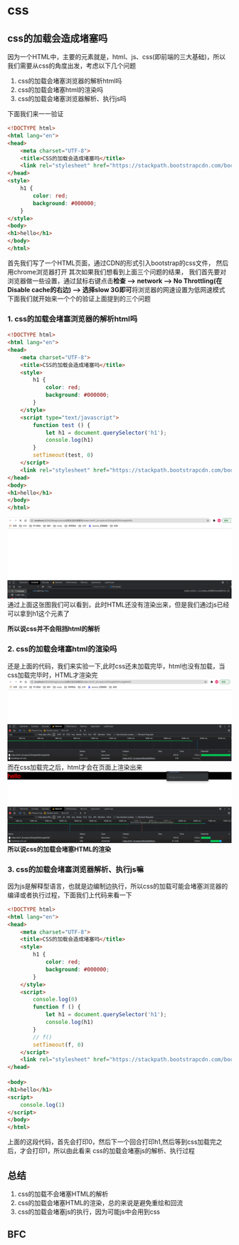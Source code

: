 # css
## css的加载会造成堵塞吗
因为一个HTML中，主要的元素就是，html、js、css(即前端的三大基础)，所以我们需要从css的角度出发，考虑以下几个问题
1. css的加载会堵塞浏览器的解析html吗
2. css的加载会堵塞html的渲染吗
3. css的加载会堵塞浏览器解析、执行js吗

下面我们来一一验证
   
```html
<!DOCTYPE html>
<html lang="en">
<head>
    <meta charset="UTF-8">
    <title>CSS的加载会造成堵塞吗</title>
    <link rel="stylesheet" href="https://stackpath.bootstrapcdn.com/bootstrap/4.3.1/css/bootstrap.min.css" integrity="sha384-ggOyR0iXCbMQv3Xipma34MD+dH/1fQ784/j6cY/iJTQUOhcWr7x9JvoRxT2MZw1T" crossorigin="anonymous">
</head>
<style>
    h1 {
        color: red;
        background: #000000;
    }
</style>
<body>
<h1>hello</h1>
</body>
</html>
```
首先我们写了一个HTML页面，通过CDN的形式引入bootstrap的css文件， 然后用chrome浏览器打开
其次如果我们想看到上面三个问题的结果， 我们首先要对浏览器做一些设置，通过鼠标右键点击**检查 --> network --> No Throttling(在Disable cache的右边)
--> 选择slow 3G即可**将浏览器的网速设置为低网速模式
下面我们就开始来一个个的验证上面提到的三个问题
### 1. css的加载会堵塞浏览器的解析html吗
```html
<!DOCTYPE html>
<html lang="en">
<head>
    <meta charset="UTF-8">
    <title>CSS的加载会造成堵塞吗</title>
    <style>
        h1 {
            color: red;
            background: #000000;
        }
    </style>
    <script type="text/javascript">
        function test () {
            let h1 = document.querySelector('h1');
            console.log(h1)
        }
        setTimeout(test, 0)
    </script>
    <link rel="stylesheet" href="https://stackpath.bootstrapcdn.com/bootstrap/4.3.1/css/bootstrap.min.css" integrity="sha384-ggOyR0iXCbMQv3Xipma34MD+dH/1fQ784/j6cY/iJTQUOhcWr7x9JvoRxT2MZw1T" crossorigin="anonymous">
</head>
<body>
<h1>hello</h1>
</body>
</html>
```
![img_1.png](img_1.png)
通过上面这张图我们可以看到，此时HTML还没有渲染出来，但是我们通过js已经可以拿到h1这个元素了

**所以说css并不会阻挡html的解析**
### 2. css的加载会堵塞html的渲染吗
还是上面的代码，我们来实验一下,此时css还未加载完毕，html也没有加载，当css加载完毕时，HTML才渲染完
![img_2.png](img_2.png)
而在css加载完之后，html才会在页面上渲染出来
![img_3.png](img_3.png)
**所以说css的加载会堵塞HTML的渲染**

### 3. css的加载会堵塞浏览器解析、执行js嘛
因为js是解释型语言，也就是边编制边执行，所以css的加载可能会堵塞浏览器的编译或者执行过程，下面我们上代码来看一下
```html
<!DOCTYPE html>
<html lang="en">
<head>
    <meta charset="UTF-8">
    <title>CSS的加载会造成堵塞吗</title>
    <style>
        h1 {
            color: red;
            background: #000000;
        }
    </style>
    <script>
        console.log(0)
        function f () {
            let h1 = document.querySelector('h1');
            console.log(h1)
        }
        // f()
        setTimeout(f, 0)
    </script>
    <link rel="stylesheet" href="https://stackpath.bootstrapcdn.com/bootstrap/4.3.1/css/bootstrap.min.css" integrity="sha384-ggOyR0iXCbMQv3Xipma34MD+dH/1fQ784/j6cY/iJTQUOhcWr7x9JvoRxT2MZw1T" crossorigin="anonymous">
</head>

<body>
<h1>hello</h1>
<script>
    console.log(1)
</script>
</body>
</html>
```
上面的这段代码，首先会打印0，然后下一个回合打印h1,然后等到css加载完之后，才会打印1，所以由此看来
css的加载会堵塞js的解析、执行过程

## 总结
1. css的加载不会堵塞HTML的解析
2. css的加载会堵塞HTML的渲染，总的来说是避免重绘和回流
3. css的加载会堵塞js的执行，因为可能js中会用到css

## BFC